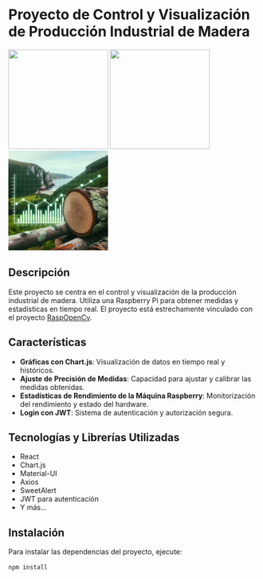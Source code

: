 # Proyecto de Control y Visualización de Producción Industrial de Madera

<div>
<img src="https://upload.wikimedia.org/wikipedia/commons/thumb/4/47/React.svg/768px-React.svg.png" width="200" height="200"/>
<img src="https://www.chartjs.org/img/chartjs-logo.svg" width="200" height="200"/>
<img src="https://github.com/Martypose/React_MadEst/blob/master/public/favicon.png" width="200" height="200"/>
</div>

## Descripción

Este proyecto se centra en el control y visualización de la producción industrial de madera. Utiliza una Raspberry Pi para obtener medidas y estadísticas en tiempo real. El proyecto está estrechamente vinculado con el proyecto [RaspOpenCv](https://github.com/Martypose/RaspOpenCv).

## Características

- **Gráficas con Chart.js**: Visualización de datos en tiempo real y históricos.
- **Ajuste de Precisión de Medidas**: Capacidad para ajustar y calibrar las medidas obtenidas.
- **Estadísticas de Rendimiento de la Máquina Raspberry**: Monitorización del rendimiento y estado del hardware.
- **Login con JWT**: Sistema de autenticación y autorización segura.

## Tecnologías y Librerías Utilizadas

- React
- Chart.js
- Material-UI
- Axios
- SweetAlert
- JWT para autenticación
- Y más...

## Instalación

Para instalar las dependencias del proyecto, ejecute:

```bash
npm install
